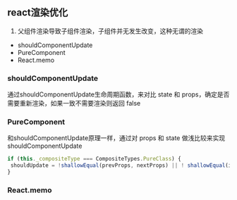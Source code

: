 ## react渲染优化
1. 父组件渲染导致子组件渲染，子组件并无发生改变，这种无谓的渲染
- shouldComponentUpdate
- PureComponent
- React.memo

### shouldComponentUpdate
通过shouldComponentUpdate生命周期函数，来对比 state 和 props，确定是否需要重新渲染，如果一致不需要渲染则返回 false

### PureComponent
和shouldComponentUpdate原理一样，通过对 props 和 state 做浅比较来实现shouldComponentUpdate

```jsx
if (this._compositeType === CompositeTypes.PureClass) {
 shouldUpdate = !shallowEqual(prevProps, nextProps) || ! shallowEqual(inst.state, nextState);
}
```


### React.memo